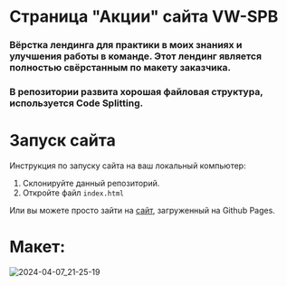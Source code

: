 # Страница "Акции" сайта VW-SPB
### Вёрстка лендинга для практики в моих знаниях и улучшения работы в команде. Этот лендинг является полностью свёрстанным по макету заказчика. 
### В репозитории развита хорошая файловая структура, используется Code Splitting.

# Запуск сайта
Инструкция по запуску сайта на ваш локальный компьютер:
   1. Склонируйте данный репозиторий.
   2. Откройте файл ```index.html```
   
Или вы можете просто зайти на [сайт](https://evgeniywis.github.io/VW-SPB-Sales/), загруженный на Github Pages.
# Макет:
![2024-04-07_21-25-19](https://github.com/KrisWis/VW-SPB-Sales/assets/94256853/087752d3-df41-4466-a204-a3e80e12a6b0)
